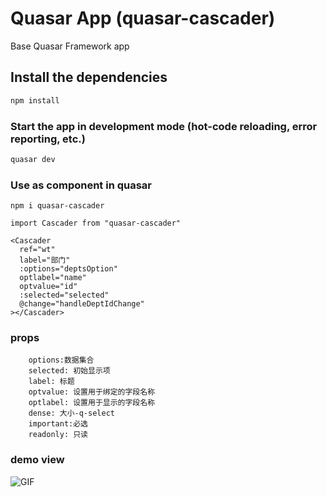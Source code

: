 # Quasar App (quasar-cascader)

Base Quasar Framework app

## Install the dependencies
```bash
npm install
```

### Start the app in development mode (hot-code reloading, error reporting, etc.)
```bash
quasar dev
```
### Use as component in quasar
```
npm i quasar-cascader

import Cascader from "quasar-cascader"

<Cascader
  ref="wt"
  label="部门"
  :options="deptsOption"
  optlabel="name"
  optvalue="id"
  :selected="selected"
  @change="handleDeptIdChange"
></Cascader>
```
### props
```
    options:数据集合
    selected: 初始显示项
    label: 标题
    optvalue: 设置用于绑定的字段名称
    optlabel: 设置用于显示的字段名称
    dense: 大小-q-select
    important:必选
    readonly: 只读
```

### demo view
![GIF](https://user-images.githubusercontent.com/21305978/114809386-ab76fd00-9ddc-11eb-86fc-0bafc8e0a4d8.gif)


